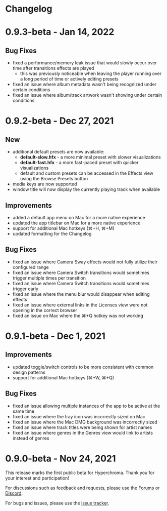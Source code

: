 # Changelog

# 0.9.3-beta - Jan 14, 2022
## Bug Fixes
* fixed a performance/memory leak issue that would slowly occur over time after transitions effects are played
  * this was previously noticeable when leaving the player running over a long period of time or actively editing presets
* fixed an issue where album metadata wasn't being recognized under certain conditions
* fixed an issue where album/track artwork wasn't showing under certain conditions

# 0.9.2-beta - Dec 27, 2021
## New
* additional default presets are now available:
  - **default-slow.hfx** - a more minimal preset with slower visualizations
  - **default-fast.hfx** - a more fast-paced preset with quicker visualizations
  - default and custom presets can be accessed in the Effects view using the Browse Presets button
* media keys are now supported
* window title will now display the currently playing track when available
## Improvements
* added a default app menu on Mac for a more native experience
* updated the app titlebar on Mac for a more native experience
* support for additional Mac hotkeys (⌘+H, ⌘+M)
* updated formatting for the Changelog
## Bug Fixes
* fixed an issue where Camera Sway effects would not fully utilize their configured range
* fixed an issue where Camera Switch transitions would sometimes trigger multiple times per transition
* fixed an issue where Camera Switch transitions would sometimes trigger early
* fixed an issue where the menu blur would disappear when editing effects
* fixed an issue where external links in the Licenses view were not opening in the correct browser
* fixed an issue on Mac where the ⌘+Q hotkey was not working

# 0.9.1-beta - Dec 1, 2021
## Improvements
* updated toggle/switch controls to be more consistent with common design patterns
* support for additional Mac hotkeys (⌘+W, ⌘+Q)
## Bug Fixes
* fixed an issue allowing multiple instances of the app to be active at the same time
* fixed an issue where the tray icon was incorrectly sized on Mac
* fixed an issue where the Mac DMG background was incorrectly sized
* fixed an issue where track titles were being shown for artist names
* fixed an issue where genres in the Genres view would link to artists instead of genres

# 0.9.0-beta - Nov 24, 2021
This release marks the first public beta for Hyperchroma. Thank you for your interest and participation!

For discussions such as feedback and requests, please use the [Forums](https://github.com/Hyperchroma/hyperchroma/discussions) or [Discord](https://discord.gg/2RMkM7Az5h).

For bugs and issues, please use the [issue tracker](https://github.com/Hyperchroma/hyperchroma/issues).

